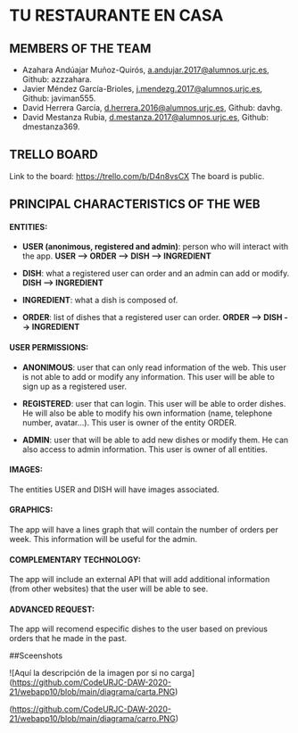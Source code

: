 # TU RESTAURANTE EN CASA

## MEMBERS OF THE TEAM

- Azahara Andúajar Muñoz-Quirós, a.andujar.2017@alumnos.urjc.es, Github: azzzahara.
- Javier Méndez García-Brioles, j.mendezg.2017@alumnos.urjc.es, Github: javiman555.
- David Herrera García, d.herrera.2016@alumnos.urjc.es, Github: davhg.
- David Mestanza Rubia, d.mestanza.2017@alumnos.urjc.es, Github: dmestanza369.

## TRELLO BOARD

Link to the board: https://trello.com/b/D4n8vsCX 
The board is public.

## PRINCIPAL CHARACTERISTICS OF THE WEB

#### ENTITIES:

- **USER (anonimous, registered and admin)**: person who will interact with the app. **USER --> ORDER --> DISH --> INGREDIENT**

- **DISH**: what a registered user can order and an admin can add or modify. **DISH --> INGREDIENT**

- **INGREDIENT**: what a dish is composed of. 

- **ORDER**: list of dishes that a registered user can order. **ORDER --> DISH --> INGREDIENT**


#### USER PERMISSIONS:

- **ANONIMOUS**: user that can only read information of the web. This user is not able to add or modify any information. This user will be able to sign up as a registered user.

- **REGISTERED**: user that can login. This user will be able to order dishes. He will also be able to modify his own information (name, telephone number, avatar...). This user is owner of the entity ORDER.

- **ADMIN**: user that will be able to add new dishes or modify them. He can also access to admin information. This user is owner of all entities.

#### IMAGES:

The entities USER and DISH will have images associated.

#### GRAPHICS:

The app will have a lines graph that will contain the number of orders per week. This information will be useful for the admin.

#### COMPLEMENTARY TECHNOLOGY:

The app will include an external API that will add additional information (from other websites) that the user will be able to see.   

#### ADVANCED REQUEST:

The app will recomend especific dishes to the user based on previous orders that he made in the past.

##Sceenshots

![Aquí la descripción de la imagen por si no carga]
(https://github.com/CodeURJC-DAW-2020-21/webapp10/blob/main/diagrama/carta.PNG)

(https://github.com/CodeURJC-DAW-2020-21/webapp10/blob/main/diagrama/carro.PNG)
